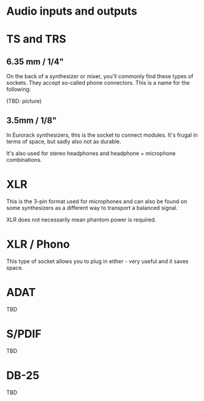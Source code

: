 # Audio inputs and outputs

# TS and TRS

## 6.35 mm / 1/4"

On the back of a synthesizer or mixer, you'll commonly find these types of sockets. They accept so-called phone connectors. This is a name for the following:

(TBD: picture)

## 3.5mm / 1/8"

In Eurorack synthesizers, this is the socket to connect modules. It's frugal in terms of space, but sadly also not as durable.

It's also used for stereo headphones and headphone + microphone combinations.

# XLR

This is the 3-pin format used for microphones and can also be found on some synthesizers as a different way to transport a balanced signal.

XLR does not necessarily mean phantom power is required.

# XLR / Phono 

This type of socket allows you to plug in either - very useful and it saves space.

# ADAT

TBD

# S/PDIF

TBD

# DB-25

TBD
